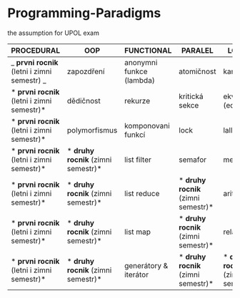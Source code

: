 # Programming-Paradigms
the assumption for UPOL exam

PROCEDURAL | OOP | FUNCTIONAL | PARALEL | LOGICAL
-----------|-----|------------|---------|--------
_ **prvni rocnik** (letni i zimni semestr) _ | zapozdření | anonymni funkce (lambda) | atomičnost | kanren |
* **prvni rocnik** (letni i zimni semestr)* | dědičnost | rekurze | kritická sekce | ekvivalence (eq) |
* **prvni rocnik** (letni i zimni semestr)* | polymorfismus| komponovani funkcí | lock | lall & lany |
* **prvni rocnik** (letni i zimni semestr)* | * **druhy rocnik** (zimni semestr)* | list filter | semafor | membero |
* **prvni rocnik** (letni i zimni semestr)* | * **druhy rocnik** (zimni semestr)* | list reduce | * **druhy rocnik** (zimni semestr)* | arithmetic |
* **prvni rocnik** (letni i zimni semestr)* | * **druhy rocnik** (zimni semestr)* | list map |  * **druhy rocnik** (zimni semestr)*  | relation |
* **prvni rocnik** (letni i zimni semestr)* | * **druhy rocnik** (zimni semestr)* | generátory & iterátor | * **druhy rocnik** (zimni semestr)* | * **druhy rocnik** (zimni semestr)* |
